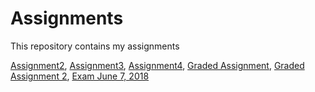 # Assignments
This repository contains my assignments

[Assignment2](https://github.com/JohanW99/Assignments/blob/master/assignment2.ipynb),
[Assignment3](https://github.com/JohanW99/Assignments/blob/master/assignment3%20(1).ipynb),
[Assignment4](https://github.com/JohanW99/Assignments/blob/master/assignment4.ipynb),
[Graded Assignment](https://github.com/JohanW99/Assignments/blob/master/Graded_assignment1.ipynb),
[Graded Assignment 2](https://github.com/JohanW99/Assignments/blob/master/Graded_assignment_2.ipynb),
[Exam June 7, 2018]()
